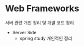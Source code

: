 Web Frameworks
=======================================================================================
서버 관련 개인 정리 및 개발 코드 정리

* Server Side
    * spring study 개인적인 정리

